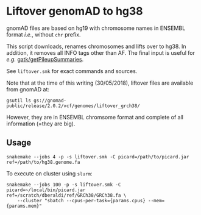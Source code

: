 Liftover genomAD to hg38
========================

gnomAD files are based on hg19 with chromosome names in ENSEMBL format *i.e.*,
without `chr` prefix.

This script downloads, renames chromosomes and lifts over to hg38. In addition,
it removes all INFO tags other than AF. The final input is useful for *e.g.*
[gatk/getPileupSummaries](https://software.broadinstitute.org/gatk/documentation/tooldocs/4.0.2.0/org_broadinstitute_hellbender_tools_walkers_contamination_GetPileupSummaries.php).

See `liftover.smk` for exact commands and sources.

Note that at the time of this writing (30/05/2018), liftover files are available from gnomAD at:

```
gsutil ls gs://gnomad-public/release/2.0.2/vcf/genomes/liftover_grch38/
```

However, they are in ENSEMBL chromsome format and complete of all information (=they are big).

Usage
-----

```
snakemake --jobs 4 -p -s liftover.smk -C picard=/path/to/picard.jar ref=/path/to/hg38.genome.fa
```

To execute on cluster using `slurm`:

```
snakemake --jobs 100 -p -s liftover.smk -C picard=~/local/bin/picard.jar ref=/scratch/dberaldi/ref/GRCh38/GRCh38.fa \
    --cluster "sbatch --cpus-per-task={params.cpus} --mem={params.mem}"
```
